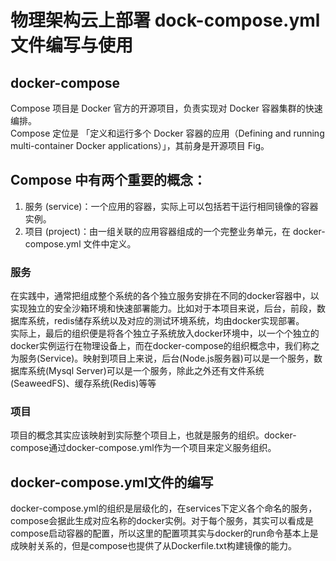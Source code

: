 # 物理架构云上部署 dock-compose.yml 文件编写与使用

## docker-compose
Compose 项目是 Docker 官方的开源项目，负责实现对 Docker 容器集群的快速编排。  
Compose 定位是 「定义和运行多个 Docker 容器的应用（Defining and running multi-container Docker applications）」，其前身是开源项目 Fig。

## Compose 中有两个重要的概念：
1. 服务 (service)：一个应用的容器，实际上可以包括若干运行相同镜像的容器实例。
2. 项目 (project)：由一组关联的应用容器组成的一个完整业务单元，在 docker-compose.yml 文件中定义。

### 服务
在实践中，通常把组成整个系统的各个独立服务安排在不同的docker容器中，以实现独立的安全沙箱环境和快速部署能力。比如对于本项目来说，后台，前段，数据库系统，redis储存系统以及对应的测试环境系统，均由docker实现部署。  
实际上，最后的组织便是将各个独立子系统放入docker环境中，以一个个独立的docker实例运行在物理设备上，而在docker-compose的组织概念中，我们称之为服务\(Service\)。映射到项目上来说，后台\(Node.js服务器\)可以是一个服务，数据库系统\(Mysql Server\)可以是一个服务，除此之外还有文件系统\(SeaweedFS\)、缓存系统\(Redis\)等等

### 项目
项目的概念其实应该映射到实际整个项目上，也就是服务的组织。docker-compose通过docker-compose.yml作为一个项目来定义服务组织。

## docker-compose.yml文件的编写

docker-compose.yml的组织是层级化的，在services下定义各个命名的服务，compose会据此生成对应名称的docker实例。对于每个服务，其实可以看成是compose启动容器的配置，所以这里的配置项其实与docker的run命令基本上是成映射关系的，但是compose也提供了从Dockerfile.txt构建镜像的能力。  
